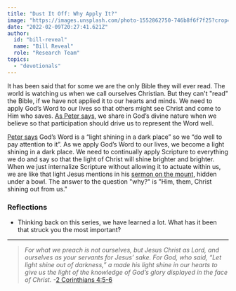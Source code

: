 ```yaml
---
title: "Dust It Off: Why Apply It?"
image: "https://images.unsplash.com/photo-1552862750-746b8f6f7f25?crop=entropy&cs=srgb&fm=jpg&ixid=Mnw5NjYxfDB8MXxzZWFyY2h8MTB8fFRydXRofGVufDB8fHx8MTYxODIzNjM3Mw&ixlib=rb-1.2.1&q=85"
date: "2022-02-09T20:27:41.621Z"
author:
  id: "bill-reveal"
  name: "Bill Reveal"
  role: "Research Team"
topics:
  - "devotionals"
---
```

It has been said that for some we are the only Bible they will ever read. The world is watching us when we call ourselves Christian. But they can't "read" the Bible, if we have not applied it to our hearts and minds. We need to apply God’s Word to our lives so that others might see Christ and come to Him who saves. [As Peter says][1], we share in God’s divine nature when we believe so that participation should drive us to represent the Word well.

[Peter says][2] God’s Word is a “light shining in a dark place” so we “do well to pay attention to it”. As we apply God’s Word to our lives, we become a light shining in a dark place. We need to continually apply Scripture to everything we do and say so that the light of Christ will shine brighter and brighter. When we just internalize Scripture without allowing it to actuate within us, we are like that light Jesus mentions in his [sermon on the mount][matt5], hidden under a bowl. The answer to the question "why?" is "Him, them, Christ shining out from us."

### Reflections
- Thinking back on this series, we have learned a lot. What has it been that struck you the most important?

----

> _For what we preach is not ourselves, but Jesus Christ as Lord, and ourselves as your servants for Jesus’ sake. For God, who said, “Let light shine out of darkness,” a made his light shine in our hearts to give us the light of the knowledge of God’s glory displayed in the face of Christ._ -[2 Corinthians 4:5-6][2cor4]

[1]: https://biblehub.com/context/2_peter/1-3.htm "Participate"
[2]: https://biblehub.com/context/2_peter/1-19.htm "completely reliable"
[matt5]: https://biblehub.com/context/matthew/5-13.htm
[2cor4]: https://biblehub.com/2_corinthians/4.htm
